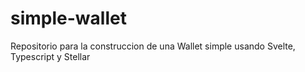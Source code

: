 # simple-wallet
 Repositorio para la construccion de una Wallet simple usando Svelte, Typescript y Stellar
